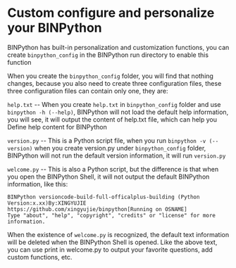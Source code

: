 # Custom configure and personalize your BINPython
BINPython has built-in personalization and customization functions, you can create `binpython_config` in the BINPython run directory to enable this function  

When you create the `binpython_config` folder, you will find that nothing changes, because you also need to create three configuration files, these three configuration files can contain only one, they are:

 `help.txt` -- When you create `help.txt` in `binpython_config` folder and use `binpython -h (--help)`, BINPython will not load the default help information, you will see, it will output the content of help.txt file, which can help you Define help content for BINPython

 `version.py` -- This is a Python script file, when you run `binpython -v (--version)` when you create version.py under `binpython_config` folder, BINPython will not run the default version information, it will run `version.py`

 `welcome.py` -- This is also a Python script, but the difference is that when you open the BINPython Shell, it will not output the default BINPython information, like this:

 ```
 BINPython versioncode-build-full-officalplus-building (Python Version:x.xx)By:XINGYUJIE https://github.com/xingyujie/binpython[Running on OSNAME]
Type "about", "help", "copyright", "credits" or "license" for more information.
```

When the existence of `welcome.py` is recognized, the default text information will be deleted when the BINPython Shell is opened. Like the above text, you can use print in welcome.py to output your favorite questions, add custom functions, etc.